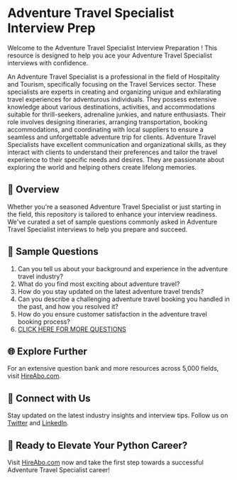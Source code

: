 # Adventure Travel Specialist Interview Prep

Welcome to the Adventure Travel Specialist Interview Preparation ! This resource is designed to help you ace your Adventure Travel Specialist interviews with confidence.

An Adventure Travel Specialist is a professional in the field of Hospitality and Tourism, specifically focusing on the Travel Services sector. These specialists are experts in creating and organizing unique and exhilarating travel experiences for adventurous individuals. They possess extensive knowledge about various destinations, activities, and accommodations suitable for thrill-seekers, adrenaline junkies, and nature enthusiasts. Their role involves designing itineraries, arranging transportation, booking accommodations, and coordinating with local suppliers to ensure a seamless and unforgettable adventure trip for clients. Adventure Travel Specialists have excellent communication and organizational skills, as they interact with clients to understand their preferences and tailor the travel experience to their specific needs and desires. They are passionate about exploring the world and helping others create lifelong memories.

## 🚀 Overview

Whether you're a seasoned Adventure Travel Specialist or just starting in the field, this repository is tailored to enhance your interview readiness. We've curated a set of sample questions commonly asked in Adventure Travel Specialist interviews to help you prepare and succeed.

## 📝 Sample Questions

1. Can you tell us about your background and experience in the adventure travel industry?
2. What do you find most exciting about adventure travel?
3. How do you stay updated on the latest adventure travel trends?
4. Can you describe a challenging adventure travel booking you handled in the past, and how you resolved it?
5. How do you ensure customer satisfaction in the adventure travel booking process?
6. [CLICK HERE FOR MORE QUESTIONS](https://hireabo.com/job/11_4_11/Adventure%20Travel%20Specialist)

## 🌐 Explore Further

For an extensive question bank and more resources across 5,000 fields, visit [HireAbo.com](https://www.hireabo.com).

## 📱 Connect with Us

Stay updated on the latest industry insights and interview tips. Follow us on [Twitter](https://twitter.com/hireabo) and [LinkedIn](https://www.linkedin.com/in/hire-abo-3609972a8/).

## 🚀 Ready to Elevate Your Python Career?

Visit [HireAbo.com](https://www.hireabo.com) now and take the first step towards a successful Adventure Travel Specialist career!